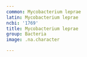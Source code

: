 ```yaml
---
common: Mycobacterium leprae
latin: Mycobacterium leprae
ncbi: '1769'
title: Mycobacterium leprae
group: Bacteria
image: .na.character

---
```

